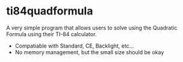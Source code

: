 # ti84quadformula
A very simple program that allows users to solve using the Quadratic Formula using their TI-84 calculator.
- Compatiable with Standard, CE, Backlight, etc...
- No memory management, but the small size should be okay
